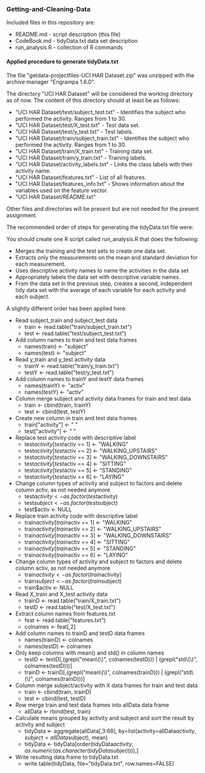 ### Getting-and-Cleaning-Data

Included files in this repository are:

- README.md - script description (this file)
- CodeBook.md - tidyData.txt data set description
- run_analysis.R - collection of R commands


#### Applied procedure to generate tidyData.txt

The file "getdata-projectfiles-UCI HAR Dataset.zip" was unzipped with the archive manager "Engrampa 1.6.0".

The directory "UCI HAR Dataset" will be considered the working directory as of now. The content of this directory should at least be as follows:

- "UCI HAR Dataset/test/subject_test.txt" - Identifies the subject who performed the activity. Ranges from 1 to 30.
- "UCI HAR Dataset/test/X_test.txt" - Test data set.
- "UCI HAR Dataset/test/y_test.txt" - Test labels.
- "UCI HAR Dataset/train/subject_train.txt" - Identifies the subject who performed the activity. Ranges from 1 to 30.
- "UCI HAR Dataset/train/X_train.txt" - Training data set.
- "UCI HAR Dataset/train/y_train.txt" - Training labels.
- "UCI HAR Dataset/activity_labels.txt" - Links the class labels with their activity name.
- "UCI HAR Dataset/features.txt" - List of all features.
- "UCI HAR Dataset/features_info.txt" - Shows information about the variables used on the feature vector.
- "UCI HAR Dataset/README.txt"

Other files and directories will be present but are not needed for the present assignment.

The recommended order of steps for generating the tidyData.txt file were:

You should create one R script called run_analysis.R that does the following: 
- Merges the training and the test sets to create one data set.
- Extracts only the measurements on the mean and standard deviation for each measurement. 
- Uses descriptive activity names to name the activities in the data set
- Appropriately labels the data set with descriptive variable names. 
- From the data set in the previous step, creates a second, independent tidy data set with the average of each variable for each activity and each subject.

A slightly different order has been applied here:
- Read subject_train and subject_test data
  - train <- read.table("train/subject_train.txt")
  - test <- read.table("test/subject_test.txt")
- Add column names to train and test data frames
  - names(train) <- "subject"
  - names(test) <- "subject"
- Read y_train and y_test activity data
  - trainY <- read.table("train/y_train.txt")
  - testY <- read.table("test/y_test.txt")
- Add column names to trainY and testY data frames
  - names(trainY) <- "activ"
  - names(testY) <- "activ"
- Column merge subject and activity data frames for train and test data
  - train <- cbind(train, trainY)
  - test <- cbind(test, testY)
- Create new column in train and test data frames
  - train["activity"] <- " "
  - test["activity"] <- " "
- Replace test activity code with descriptive label
  - test$activity[test$activ == 1] <- "WALKING"
  - test$activity[test$activ == 2] <- "WALKING_UPSTAIRS"
  - test$activity[test$activ == 3] <- "WALKING_DOWNSTAIRS"
  - test$activity[test$activ == 4] <- "SITTING"
  - test$activity[test$activ == 5] <- "STANDING"
  - test$activity[test$activ == 6] <- "LAYING"
- Change column types of activity and subject to factors and delete column activ, as not needed anymore
  - test$activity <- as.factor(test$activity)
  - test$subject <- as.factor(test$subject)
  - test$activ <- NULL
- Replace train activity code with descriptive label
  - train$activity[train$activ == 1] <- "WALKING"
  - train$activity[train$activ == 2] <- "WALKING_UPSTAIRS"
  - train$activity[train$activ == 3] <- "WALKING_DOWNSTAIRS"
  - train$activity[train$activ == 4] <- "SITTING"
  - train$activity[train$activ == 5] <- "STANDING"
  - train$activity[train$activ == 6] <- "LAYING"
- Change column types of activity and subject to factors and delete column activ, as not needed anymore
  - train$activity <- as.factor(train$activity)
  - train$subject <- as.factor(train$subject)
  - train$activ <- NULL
- Read X_train and X_test activity data
  - trainD <- read.table("train/X_train.txt")
  - testD <- read.table("test/X_test.txt")
- Extract column names from features.txt
  - feat <- read.table("features.txt")
  - colnames <- feat[,2]
- Add column names to trainD and testD data frames
  - names(trainD) <- colnames
  - names(testD) <- colnames
- Only keep columns with mean() and std() in column names
  - testD <- testD[,(grepl("mean\\(\\)", colnames(testD))) | (grepl("std\\(\\)", colnames(testD)))]
  - trainD <- trainD[,(grepl("mean\\(\\)", colnames(trainD))) | (grepl("std\\(\\)", colnames(trainD)))]
- Column merge subject/activity with X data frames for train and test data
  - train <- cbind(train, trainD)
  - test <- cbind(test, testD)
- Row merge train and test data frames into allData data frame
  - allData <- rbind(test, train)
- Calculate means grouped by activity and subject and sort the result by activity and subject
  - tidyData <- aggregate(allData[,3:68], by=list(activity=allData$activity, subject=allData$subject), mean)
  - tidyData <- tidyData[order(tidyData$activity, as.numeric(as.character(tidyData$subject))),]
- Write resulting data frame to tidyData.txt
  - write.table(tidyData, file="tidyData.txt", row.names=FALSE)
